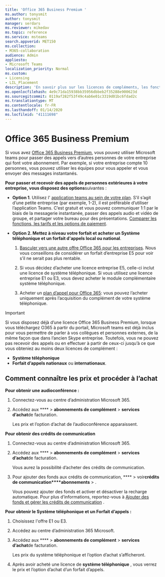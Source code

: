 ```yaml
---
title: 'Office 365 Business Premium '
ms.author: tonysmit
author: tonysmit
manager: serdars
ms.reviewer: mikedav
ms.topic: reference
ms.service: msteams
search.appverid: MET150
ms.collection:
- M365-collaboration
audience: Admin
appliesto:
- Microsoft Teams
localization_priority: Normal
ms.custom:
- Licensing
- LIL_Placement
description: 'En savoir plus sur les licences de compléments, les fonctionnalités et l’achat d’offres Office 365 Business Premium. '
ms.openlocfilehash: 4e9c71da15938bb35956dbbeb2f35288e900623d
ms.sourcegitcommit: 0119af282f53f49c4ab6e01c3319d01bc6fdad2c
ms.translationtype: MT
ms.contentlocale: fr-FR
ms.lasthandoff: 01/14/2020
ms.locfileid: "41111698"
---
```

# <a name="office-365-business-premium"></a>Office 365 Business Premium

Si vous avez [Office 365 Business Premium](https://products.office.com/en/business/office-365-business-premium), vous pouvez utiliser Microsoft teams pour passer des appels vers d’autres personnes de votre entreprise qui font votre abonnement. Par exemple, si votre entreprise compte 10 personnes, vous pouvez utiliser les équipes pour vous appeler et vous envoyer des messages instantanés.


**Pour passer et recevoir des appels de personnes extérieures à votre entreprise, vous disposez des options**suivantes :

- **Option 1**. Utilisez l' [application teams au sein de votre plan](https://products.office.com/microsoft-teams/free). S’il s’agit d’une petite entreprise (par exemple, 1-2), il est préférable d’utiliser l’application Teams. C’est gratuit et vous pouvez communiquer 1:1 par le biais de la messagerie instantanée, passer des appels audio et vidéo de groupe, et partager votre bureau pour des présentations. [Comparer les fonctions, les tarifs et les options de paiement](https://products.office.com/microsoft-teams/free).

- **Option 2. Mettez à niveau votre forfait et acheter un Système téléphonique et un forfait d'appels local ou national**.

    1. [Basculer vers une autre offre Office 365 pour les entreprises](https://support.office.com/article/73318661-8f33-478b-bcc7-fb8d69dbb22a). Nous vous conseillons de considérer un forfait d’entreprise E5 pour voir s’il ne serait pas plus rentable.

    2. Si vous décidez d’acheter une licence entreprise E5, celle-ci inclut une licence de système téléphonique. Si vous utilisez une licence entreprise E1 ou E3, vous devez acheter le module complémentaire système téléphonique.
    
    3. Acheter un [plan d’appel pour Office 365](../calling-plans-for-office-365.md): vous pouvez l’acheter uniquement après l’acquisition du complément de votre système téléphonique.


 > [!IMPORTANT]
 > Si vous disposez déjà d’une licence Office 365 Business Premium, lorsque vous téléchargez O365 à partir du portail, Microsoft teams est déjà inclus pour vous permettre de parler à vos collègues et personnes externes, de la même façon que dans l’ancien Skype entreprise. Toutefois, vous ne pouvez pas recevoir des appels ou en effectuer à partir de ceux-ci jusqu’à ce que vous obteniez au moins deux licences de complément :
 >- **Système téléphonique**
 >- **Forfait d’appels nationaux** ou **internationaux**.

## <a name="how-to-see-prices-and-buy"></a>Comment connaître les prix et procéder à l’achat
<a name="bkmk_buypremium"> </a>

 **Pour obtenir une audioconférence :**

1. Connectez-vous au centre d’administration Microsoft 365.

2. Accédez aux **** > **abonnements de complément** > **services d’achat**de facturation.

   Les prix et l’option d’achat de l’audioconférence apparaissent.

**Pour obtenir des crédits de communication**

1. Connectez-vous au centre d’administration Microsoft 365.

2. Accédez aux **** > **abonnements de complément** > **services d’achat**de facturation.

   Vous aurez la possibilité d’acheter des crédits de communication.

3. Pour ajouter des fonds aux crédits de communication, **** > voir**crédits de communication****abonnements** > .

    Vous pouvez ajouter des fonds et activer et désactiver la recharge automatique. Pour plus d’informations, reportez-vous à [Ajouter des fonds et gérer les crédits de communication](../add-funds-and-manage-communications-credits.md) . 


**Pour obtenir le Système téléphonique et un Forfait d’appels :**

1. Choisissez l'offre E1 ou E3.

2. Accédez au centre d’administration 365 Microsoft.

3. Accédez aux **** > **abonnements de complément** > **services d’achat**de facturation.

    Les prix du système téléphonique et l’option d’achat s’afficheront.

4. Après avoir acheté une licence de **système téléphonique** , vous verrez le prix et l’option d’achat d’un forfait d’appels.
